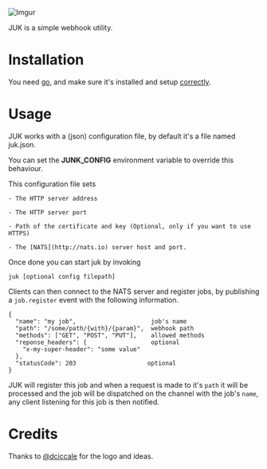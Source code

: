 ![Imgur](http://i.imgur.com/fkDXsy4.png)

JUK is a simple webhook utility.

# Installation
You need [go](http://golang.org), and make sure it's installed
and setup [correctly](https://golang.org/doc/install#testing).

# Usage
JUK works with a (json) configuration file,
by default it's a file named juk.json.

You can set the **JUNK_CONFIG** environment variable to override this behaviour.

This configuration file sets

    - The HTTP server address

    - The HTTP server port

    - Path of the certificate and key (Optional, only if you want to use HTTPS)

    - The [NATS](http://nats.io) server host and port.

Once done you can start juk by invoking

```
juk [optional config filepath]
```

Clients can then connect to the NATS server and register jobs, by publishing
a ```job.register``` event with the following information.

```
{
  "name": "my job",                     job's name
  "path": "/some/path/{with}/{param}",  webhook path
  "methods": ["GET", "POST", "PUT"],    allowed methods
  "reponse_headers": {                  optional
    "x-my-super-header": "some value"
  },
  "statusCode": 203                    optional
}
```

JUK will register this job and when a request is made to it's ```path```
it will be processed and the job will be dispatched on the channel with
the job's ```name```, any client listening for this job is then notified.


# Credits

Thanks to [@dciccale](https://github.com/dciccale) for the logo and ideas.

